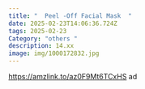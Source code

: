 ```yaml
---
title: "  Peel -Off Facial Mask  "
date: 2025-02-23T14:06:36.724Z
tags: 2025-02-23
Category: "others "
description: 14.xx
image: img/1000172832.jpg
---
```

https://amzlink.to/az0F9Mt6TCxHS ad